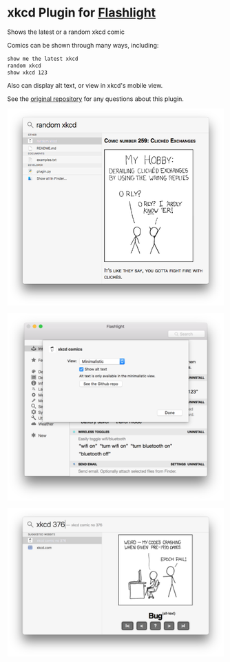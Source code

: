 # xkcd Plugin for [Flashlight](http://flashlight.nateparrott.com/)
Shows the latest or a random xkcd comic

Comics can be shown through many ways, including:

    show me the latest xkcd
    random xkcd
    show xkcd 123

Also can display alt text, or view in xkcd's mobile view.

See the [original repository](https://github.com/avncharlie/flashlight-xkcd)
for any questions about this plugin.

![ScreenShot](https://raw.githubusercontent.com/avncharlie/flashlight-xkcd/master/Screenshot.png)

![ScreenShot](https://github.com/avncharlie/flashlight-xkcd/raw/master/Settings%20screenshot.png)

![ScreenShot](https://github.com/avncharlie/flashlight-xkcd/raw/master/Mobile%20view%20screenshot.png)


